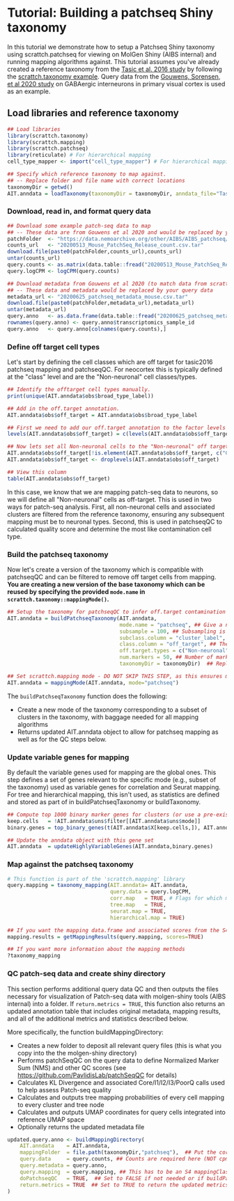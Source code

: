 # Tutorial: Building a patchseq Shiny taxonomy 

In this tutorial we demonstrate how to setup a Patchseq Shiny taxonomy using scrattch.patchseq for viewing on MolGen Shiny (AIBS internal) and running mapping algorithms against. This tutorial assumes you've already created a reference taxonomy from the [Tasic et al. 2016 study](https://www.nature.com/articles/nn.4216) by following the [scrattch.taxonomy example](https://github.com/AllenInstitute/scrattch.taxonomy/blob/main/examples/build_taxonomy.md). Query data from the [Gouwens, Sorensen, et al 2020 study](https://doi.org/10.1016/j.cell.2020.09.057) on GABAergic interneurons in primary visual cortex is used as an example. 



## Load libraries and reference taxonomy
```R
## Load libraries
library(scrattch.taxonomy)
library(scrattch.mapping)
library(scrattch.patchseq)
library(reticulate) # For hierarchical mapping
cell_type_mapper <- import("cell_type_mapper") # For hierarchical mapping

## Specify which reference taxonomy to map against.
## -- Replace folder and file name with correct locations
taxonomyDir = getwd() 
AIT.anndata = loadTaxonomy(taxonomyDir = taxonomyDir, anndata_file="Tasic2016.h5ad")
```

### Download, read in, and format query data
```R
## Download some example patch-seq data to map
## -- These data are from Gouwens et al 2020 and would be replaced by your query data
patchFolder  <- "https://data.nemoarchive.org/other/AIBS/AIBS_patchseq/transcriptome/scell/SMARTseq/processed/analysis/20200611/"
counts_url   <- "20200513_Mouse_PatchSeq_Release_count.csv.tar"
download.file(paste0(patchFolder,counts_url),counts_url)
untar(counts_url)
query.counts <- as.matrix(data.table::fread("20200513_Mouse_PatchSeq_Release_count/20200513_Mouse_PatchSeq_Release_count.csv"),rownames=1)
query.logCPM <- logCPM(query.counts)

## Download metadata from Gouwens et al 2020 (to match data from scrattch.mapping tutorial) 
## -- These data and metadata would be replaced by your query data
metadata_url <- "20200625_patchseq_metadata_mouse.csv.tar"
download.file(paste0(patchFolder,metadata_url),metadata_url)
untar(metadata_url)
query.anno   <- as.data.frame(data.table::fread("20200625_patchseq_metadata_mouse/20200625_patchseq_metadata_mouse.csv"))
rownames(query.anno) <- query.anno$transcriptomics_sample_id
query.anno   <- query.anno[colnames(query.counts),]
```

### Define off target cell types

Let's start by defining the cell classes which are off target for tasic2016 patchseq mapping and patchseqQC. For neocortex this is typically defined at the "class" level and are the "Non-neuronal" cell classes/types.
```R
## Identify the offtarget cell types manually.
print(unique(AIT.anndata$obs$broad_type_label))

## Add in the off.target annotation.
AIT.anndata$obs$off_target = AIT.anndata$obs$broad_type_label

## First we need to add our off.target annotation to the factor levels
levels(AIT.anndata$obs$off_target) = c(levels(AIT.anndata$obs$off_target), "Non-neuronal")

## Now lets set all Non-neuronal cells to the "Non-neuronal" off target annotation.
AIT.anndata$obs$off_target[!is.element(AIT.anndata$obs$off_target, c("GABA-ergic Neuron","Glutamatergic Neuron"))] = "Non-neuronal"
AIT.anndata$obs$off_target <- droplevels(AIT.anndata$obs$off_target)

## View this column
table(AIT.anndata$obs$off_target)
```

In this case, we know that we are mapping patch-seq data to neurons, so we will define all "Non-neuronal" cells as off-target. This is used in two ways for patch-seq analysis. First, all non-neuronal cells and associated clusters are filtered from the reference taxonomy, ensuring any subsequent mapping must be to neuronal types. Second, this is used in patchseqQC to calculated quality score and determine the most like contamination cell type.

### Build the patchseq taxonomy

Now let's create a version of the taxonomy which is compatible with patchseqQC and can be filtered to remove off target cells from mapping. **You are creating a new version of the base taxonomy which can be reused by specifying the provided `mode.name` in `scrattch.taxonomy::mappingMode()`.** 

```R
## Setup the taxonomy for patchseqQC to infer off.target contamination
AIT.anndata = buildPatchseqTaxonomy(AIT.anndata,
                                    mode.name = "patchseq", ## Give a name to off.target filterd taxonomy
                                    subsample = 100, ## Subsampling is only for PatchseqQC contamination calculation.
                                    subclass.column = "cluster_label", ## Typically this is `subclass_label` but tasic2016 has no subclass annotation.
                                    class.column = "off_target", ## The column by which off-target types are determined.
                                    off.target.types = c("Non-neuronal"), ## The off-target class.column labels for patchseqQC and subsampling.
                                    num.markers = 50, ## Number of markers for each annotation in `class_label`
                                    taxonomyDir = taxonomyDir)  ## Replace with location to store taxonomy

## Set scrattch.mapping mode - DO NOT SKIP THIS STEP, as this ensures mapping is to this subset of the data and not to the whole taxonomy
AIT.anndata = mappingMode(AIT.anndata, mode="patchseq")
```
The `buildPatchseqTaxonomy` function does the following:

* Create a new mode of the taxonomy corresponding to a subset of clusters in the taxonomy, with baggage needed for all mapping algorithms
* Returns updated AIT.anndata object to allow for patchseq mapping as well as for the QC steps below.

### Update variable genes for mapping

By default the variable genes used for mapping are the global ones. This step defines a set of genes relevant to the specific mode (e.g., subset of the taxonomy) used as variable genes for correlation and Seurat mapping.  For tree and hierarchical mapping, this isn't used, as statistics are defined and stored as part of in buildPatchseqTaxonomy or buildTaxonomy.

```R
## Compute top 1000 binary marker genes for clusters (or use a pre-existing vector)
keep.cells   = !AIT.anndata$uns$filter[[AIT.anndata$uns$mode]]
binary.genes = top_binary_genes(t(AIT.anndata$X[keep.cells,]), AIT.anndata$obs$cluster_label[keep.cells], 1000)

## Update the anndata object with this gene set
AIT.anndata  = updateHighlyVariableGenes(AIT.anndata,binary.genes)
```

### Map against the patchseq taxonomy
```R
# This function is part of the 'scrattch.mapping' library
query.mapping = taxonomy_mapping(AIT.anndata= AIT.anndata,
                                 query.data = query.logCPM,
                                 corr.map   = TRUE, # Flags for which mapping algorithms to run
                                 tree.map   = TRUE, 
                                 seurat.map = TRUE, 
                                 hierarchical.map = TRUE)

## If you want the mapping data.frame and associated scores from the S4 mappingClass
mapping.results = getMappingResults(query.mapping, scores=TRUE)

## If you want more information about the mapping methods
?taxonomy_mapping
```

### QC patch-seq data and create shiny directory

This section performs additional query data QC and then outputs the files necessary for visualization of Patch-seq data with molgen-shiny tools (AIBS internal) into a folder. If `return.metrics = TRUE`, this function also returns an updated annotation table that includes original metadata, mapping results, and all of the additional metrics and statistics described below.

More specifically, the function buildMappingDirectory:
* Creates a new folder to deposit all relevant query files (this is what you copy into the the molgen-shiny directory)
* Performs patchSeqQC on the query data to define Normalized Marker Sum (NMS) and other QC scores (see https://github.com/PavlidisLab/patchSeqQC for details)
* Calculates KL Divergence and associated Core/I1/I2/I3/PoorQ calls used to help assess Patch-seq quality
* Calculates and outputs tree mapping probabilities of every cell mapping to every cluster and tree node
* Calculates and outputs UMAP coordinates for query cells integrated into reference UMAP space
* Optionally returns the updated metadata file

```R
updated.query.anno <- buildMappingDirectory(
    AIT.anndata    = AIT.anndata, 
    mappingFolder  = file.path(taxonomyDir,"patchseq"),  ## Put the correct file path for output here
    query.data     = query.counts, ## Counts are required here (NOT cpm or logCPM)
    query.metadata = query.anno,
    query.mapping  = query.mapping, ## This has to be an S4 mappingClass from scrattch.mapping.
    doPatchseqQC   = TRUE,  ## Set to FALSE if not needed or if buildPatchseqTaxonomy was not run.
    return.metrics = TRUE  ## Set to TRUE to return the updated metrics table
)
```
